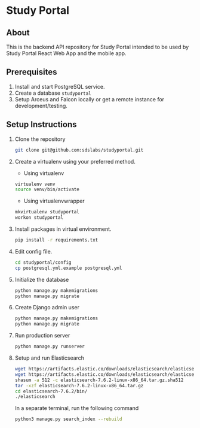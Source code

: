 # Study Portal

## About

This is the backend API repository for Study Portal intended to be used by Study Portal React Web App and the mobile app.

## Prerequisites

1. Install and start PostgreSQL service.
2. Create a database `studyportal`
3. Setup Arceus and Falcon locally or get a remote instance for development/testing.

## Setup Instructions

1. Clone the repository

   ```bash
   git clone git@github.com:sdslabs/studyportal.git
   ```

2. Create a virtualenv using your preferred method.
   * Using virtualenv
  
   ```bash
   virtualenv venv
   source venv/bin/activate
   ```

    * Using virtualenvwrapper
  
   ```bash
   mkvirtualenv studyportal
   workon studyportal
   ```

3. Install packages in virtual environment.

   ```bash
   pip install -r requirements.txt
   ```

4. Edit config file.

   ```bash
   cd studyportal/config
   cp postgresql.yml.example postgresql.yml
   ```

5. Initialize the database

   ```bash
   python manage.py makemigrations
   python manage.py migrate
   ```

6. Create Django admin user

   ```bash
   python manage.py makemigrations
   python manage.py migrate
   ```

7. Run production server

   ```bash
   python manage.py runserver
   ```

8. Setup and run Elasticsearch

   ```bash
   wget https://artifacts.elastic.co/downloads/elasticsearch/elasticsearch-7.6.2-linux-x86_64.tar.gz
   wget https://artifacts.elastic.co/downloads/elasticsearch/elasticsearch-7.6.2-linux-x86_64.tar.gz.sha512
   shasum -a 512 -c elasticsearch-7.6.2-linux-x86_64.tar.gz.sha512 
   tar -xzf elasticsearch-7.6.2-linux-x86_64.tar.gz
   cd elasticsearch-7.6.2/bin/
   ./elasticsearch
   ```
   In a separate terminal, run the following command

   ```bash
   python3 manage.py search_index --rebuild
   ```